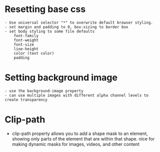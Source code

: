 # Resetting base css
	- Use universal selector "*" to overwrite default browser styling. 
	- set margin and padding to 0, box-sizing to border box
	- set body styling to some file defaults
		font-family
		font-weight
		font-size
		line-height
		color (text color)
		padding

# Setting background image
	- use the background-image property
	- can use multiple images with different alpha channel levels to create transparency

# Clip-path
- clip-path property allows you to add a shape mask to an element, showing only parts of the element that are within that shape. nice for making dynamic masks for images, videos, and other content
